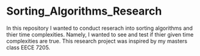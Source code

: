 ﻿# Sorting_Algorithms_Research

In this repository I wanted to conduct reserach into sorting algorithms and thier time complexities. Namely, I wanted to see and test if thier given time complexities are true. This research project was inspired by my masters class EECE 7205.

